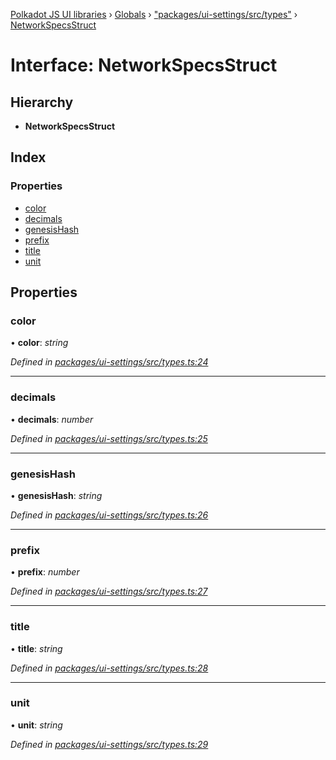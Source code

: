[Polkadot JS UI libraries](../README.md) › [Globals](../globals.md) › ["packages/ui-settings/src/types"](../modules/_packages_ui_settings_src_types_.md) › [NetworkSpecsStruct](_packages_ui_settings_src_types_.networkspecsstruct.md)

# Interface: NetworkSpecsStruct

## Hierarchy

* **NetworkSpecsStruct**

## Index

### Properties

* [color](_packages_ui_settings_src_types_.networkspecsstruct.md#color)
* [decimals](_packages_ui_settings_src_types_.networkspecsstruct.md#decimals)
* [genesisHash](_packages_ui_settings_src_types_.networkspecsstruct.md#genesishash)
* [prefix](_packages_ui_settings_src_types_.networkspecsstruct.md#prefix)
* [title](_packages_ui_settings_src_types_.networkspecsstruct.md#title)
* [unit](_packages_ui_settings_src_types_.networkspecsstruct.md#unit)

## Properties

###  color

• **color**: *string*

*Defined in [packages/ui-settings/src/types.ts:24](https://github.com/polkadot-js/ui/blob/262b8ad7/packages/ui-settings/src/types.ts#L24)*

___

###  decimals

• **decimals**: *number*

*Defined in [packages/ui-settings/src/types.ts:25](https://github.com/polkadot-js/ui/blob/262b8ad7/packages/ui-settings/src/types.ts#L25)*

___

###  genesisHash

• **genesisHash**: *string*

*Defined in [packages/ui-settings/src/types.ts:26](https://github.com/polkadot-js/ui/blob/262b8ad7/packages/ui-settings/src/types.ts#L26)*

___

###  prefix

• **prefix**: *number*

*Defined in [packages/ui-settings/src/types.ts:27](https://github.com/polkadot-js/ui/blob/262b8ad7/packages/ui-settings/src/types.ts#L27)*

___

###  title

• **title**: *string*

*Defined in [packages/ui-settings/src/types.ts:28](https://github.com/polkadot-js/ui/blob/262b8ad7/packages/ui-settings/src/types.ts#L28)*

___

###  unit

• **unit**: *string*

*Defined in [packages/ui-settings/src/types.ts:29](https://github.com/polkadot-js/ui/blob/262b8ad7/packages/ui-settings/src/types.ts#L29)*
